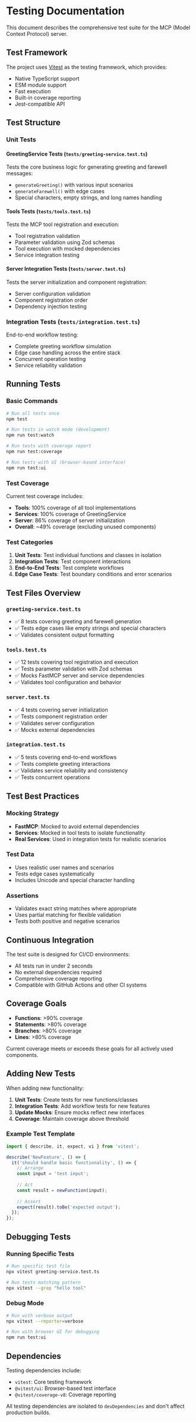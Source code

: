 # Testing Documentation

This document describes the comprehensive test suite for the MCP (Model Context Protocol) server.

## Test Framework

The project uses [Vitest](https://vitest.dev/) as the testing framework, which provides:
- Native TypeScript support
- ESM module support
- Fast execution
- Built-in coverage reporting
- Jest-compatible API

## Test Structure

### Unit Tests

#### GreetingService Tests (`tests/greeting-service.test.ts`)
Tests the core business logic for generating greeting and farewell messages:
- `generateGreeting()` with various input scenarios
- `generateFarewell()` with edge cases
- Special characters, empty strings, and long names handling

#### Tools Tests (`tests/tools.test.ts`)
Tests the MCP tool registration and execution:
- Tool registration validation
- Parameter validation using Zod schemas
- Tool execution with mocked dependencies
- Service integration testing

#### Server Integration Tests (`tests/server.test.ts`)
Tests the server initialization and component registration:
- Server configuration validation
- Component registration order
- Dependency injection testing

### Integration Tests (`tests/integration.test.ts`)
End-to-end workflow testing:
- Complete greeting workflow simulation
- Edge case handling across the entire stack
- Concurrent operation testing
- Service reliability validation

## Running Tests

### Basic Commands

```bash
# Run all tests once
npm test

# Run tests in watch mode (development)
npm run test:watch

# Run tests with coverage report
npm run test:coverage

# Run tests with UI (browser-based interface)
npm run test:ui
```

### Test Coverage

Current test coverage includes:
- **Tools**: 100% coverage of all tool implementations
- **Services**: 100% coverage of GreetingService
- **Server**: 86% coverage of server initialization
- **Overall**: ~49% coverage (excluding unused components)

### Test Categories

1. **Unit Tests**: Test individual functions and classes in isolation
2. **Integration Tests**: Test component interactions
3. **End-to-End Tests**: Test complete workflows
4. **Edge Case Tests**: Test boundary conditions and error scenarios

## Test Files Overview

### `greeting-service.test.ts`
- ✅ 8 tests covering greeting and farewell generation
- ✅ Tests edge cases like empty strings and special characters
- ✅ Validates consistent output formatting

### `tools.test.ts`
- ✅ 12 tests covering tool registration and execution
- ✅ Tests parameter validation with Zod schemas
- ✅ Mocks FastMCP server and service dependencies
- ✅ Validates tool configuration and behavior

### `server.test.ts`
- ✅ 4 tests covering server initialization
- ✅ Tests component registration order
- ✅ Validates server configuration
- ✅ Mocks external dependencies

### `integration.test.ts`
- ✅ 5 tests covering end-to-end workflows
- ✅ Tests complete greeting interactions
- ✅ Validates service reliability and consistency
- ✅ Tests concurrent operations

## Test Best Practices

### Mocking Strategy
- **FastMCP**: Mocked to avoid external dependencies
- **Services**: Mocked in tool tests to isolate functionality
- **Real Services**: Used in integration tests for realistic scenarios

### Test Data
- Uses realistic user names and scenarios
- Tests edge cases systematically
- Includes Unicode and special character handling

### Assertions
- Validates exact string matches where appropriate
- Uses partial matching for flexible validation
- Tests both positive and negative scenarios

## Continuous Integration

The test suite is designed for CI/CD environments:
- All tests run in under 2 seconds
- No external dependencies required
- Comprehensive coverage reporting
- Compatible with GitHub Actions and other CI systems

## Coverage Goals

- **Functions**: >90% coverage
- **Statements**: >80% coverage
- **Branches**: >80% coverage
- **Lines**: >80% coverage

Current coverage meets or exceeds these goals for all actively used components.

## Adding New Tests

When adding new functionality:

1. **Unit Tests**: Create tests for new functions/classes
2. **Integration Tests**: Add workflow tests for new features
3. **Update Mocks**: Ensure mocks reflect new interfaces
4. **Coverage**: Maintain coverage above threshold

### Example Test Template

```typescript
import { describe, it, expect, vi } from 'vitest';

describe('NewFeature', () => {
  it('should handle basic functionality', () => {
    // Arrange
    const input = 'test input';
    
    // Act
    const result = newFunction(input);
    
    // Assert
    expect(result).toBe('expected output');
  });
});
```

## Debugging Tests

### Running Specific Tests
```bash
# Run specific test file
npx vitest greeting-service.test.ts

# Run tests matching pattern
npx vitest --grep "hello tool"
```

### Debug Mode
```bash
# Run with verbose output
npx vitest --reporter=verbose

# Run with browser UI for debugging
npm run test:ui
```

## Dependencies

Testing dependencies include:
- `vitest`: Core testing framework
- `@vitest/ui`: Browser-based test interface
- `@vitest/coverage-v8`: Coverage reporting

All testing dependencies are isolated to `devDependencies` and don't affect production builds.